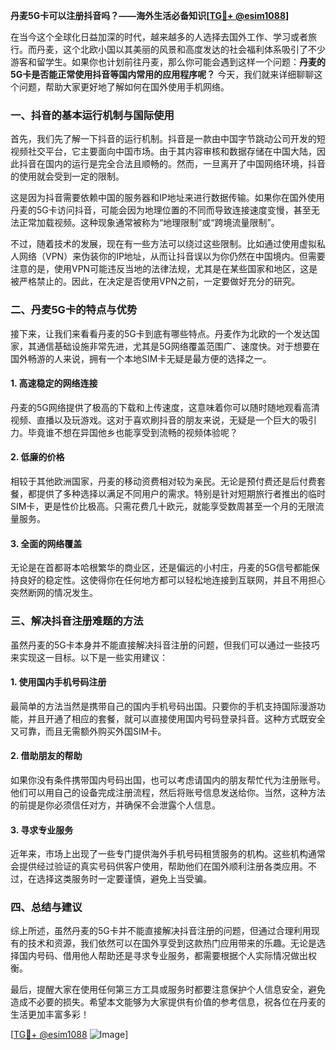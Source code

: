**丹麦5G卡可以注册抖音吗？——海外生活必备知识[[TG💪+ @esim1088](https://t.me/s/esim1088)]**

在当今这个全球化日益加深的时代，越来越多的人选择去国外工作、学习或者旅行。而丹麦，这个北欧小国以其美丽的风景和高度发达的社会福利体系吸引了不少游客和留学生。如果你也计划前往丹麦，那么你可能会遇到这样一个问题：**丹麦的5G卡是否能正常使用抖音等国内常用的应用程序呢？** 今天，我们就来详细聊聊这个问题，帮助大家更好地了解如何在国外使用手机网络。

### 一、抖音的基本运行机制与国际使用

首先，我们先了解一下抖音的运行机制。抖音是一款由中国字节跳动公司开发的短视频社交平台，它主要面向中国市场。由于其内容审核和数据存储在中国大陆，因此抖音在国内的运行是完全合法且顺畅的。然而，一旦离开了中国网络环境，抖音的使用就会受到一定的限制。

这是因为抖音需要依赖中国的服务器和IP地址来进行数据传输。如果你在国外使用丹麦的5G卡访问抖音，可能会因为地理位置的不同而导致连接速度变慢，甚至无法正常加载视频。这种现象通常被称为“地理限制”或“跨境流量限制”。

不过，随着技术的发展，现在有一些方法可以绕过这些限制。比如通过使用虚拟私人网络（VPN）来伪装你的IP地址，从而让抖音误以为你仍然在中国境内。但需要注意的是，使用VPN可能违反当地的法律法规，尤其是在某些国家和地区，这是被严格禁止的。因此，在决定是否使用VPN之前，一定要做好充分的研究。

### 二、丹麦5G卡的特点与优势

接下来，让我们来看看丹麦的5G卡到底有哪些特点。丹麦作为北欧的一个发达国家，其通信基础设施非常先进，尤其是5G网络覆盖范围广、速度快。对于想要在国外畅游的人来说，拥有一个本地SIM卡无疑是最方便的选择之一。

#### 1. 高速稳定的网络连接

丹麦的5G网络提供了极高的下载和上传速度，这意味着你可以随时随地观看高清视频、直播以及玩游戏。这对于喜欢刷抖音的朋友来说，无疑是一个巨大的吸引力。毕竟谁不想在异国他乡也能享受到流畅的视频体验呢？

#### 2. 低廉的价格

相较于其他欧洲国家，丹麦的移动资费相对较为亲民。无论是预付费还是后付费套餐，都提供了多种选择以满足不同用户的需求。特别是针对短期旅行者推出的临时SIM卡，更是性价比极高。只需花费几十欧元，就能享受数周甚至一个月的无限流量服务。

#### 3. 全面的网络覆盖

无论是在首都哥本哈根繁华的商业区，还是偏远的小村庄，丹麦的5G信号都能保持良好的稳定性。这使得你在任何地方都可以轻松地连接到互联网，并且不用担心突然断网的情况发生。

### 三、解决抖音注册难题的方法

虽然丹麦的5G卡本身并不能直接解决抖音注册的问题，但我们可以通过一些技巧来实现这一目标。以下是一些实用建议：

#### 1. 使用国内手机号码注册

最简单的方法当然是携带自己的国内手机号码出国。只要你的手机支持国际漫游功能，并且开通了相应的套餐，就可以直接使用国内号码登录抖音。这种方式既安全又可靠，而且无需额外购买外国SIM卡。

#### 2. 借助朋友的帮助

如果你没有条件携带国内号码出国，也可以考虑请国内的朋友帮忙代为注册账号。他们可以用自己的设备完成注册流程，然后将账号信息发送给你。当然，这种方法的前提是你必须信任对方，并确保不会泄露个人信息。

#### 3. 寻求专业服务

近年来，市场上出现了一些专门提供海外手机号码租赁服务的机构。这些机构通常会提供经过验证的真实号码供客户使用，帮助他们在国外顺利注册各类应用。不过，在选择这类服务时一定要谨慎，避免上当受骗。

### 四、总结与建议

综上所述，虽然丹麦的5G卡并不能直接解决抖音注册的问题，但通过合理利用现有的技术和资源，我们依然可以在国外享受到这款热门应用带来的乐趣。无论是选择国内号码、借用他人帮助还是寻求专业服务，都需要根据个人实际情况做出权衡。

最后，提醒大家在使用任何第三方工具或服务时都要注意保护个人信息安全，避免造成不必要的损失。希望本文能够为大家提供有价值的参考信息，祝各位在丹麦的生活更加丰富多彩！

[[TG💪+ @esim1088](https://t.me/s/esim1088) ![Image](https://i.postimg.cc/4NQfJmqS/Snipaste-2025-05-13-00-14-12.png)]